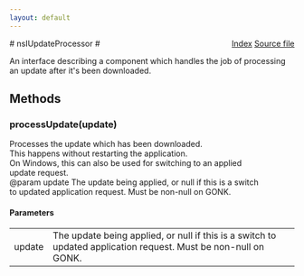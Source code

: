 ```yaml
---
layout: default
---
```

<div class='links' style='float:right'><a href="../index.html">Index</a>
<a href="http://dxr.mozilla.org/mozilla-central/source/toolkit/mozapps/update/nsIUpdateService.idl">Source file</a>
</div>
# nsIUpdateProcessor #
  
An interface describing a component which handles the job of processing  
an update after it's been downloaded.  
  

## Methods ##

### processUpdate(update) ###
  
Processes the update which has been downloaded.  
This happens without restarting the application.  
On Windows, this can also be used for switching to an applied  
update request.  
@param update The update being applied, or null if this is a switch  
              to updated application request.  Must be non-null on GONK.  
  

#### Parameters ####

<table>

<tr>
<td>update</td>
<td>The update being applied, or null if this is a switch  
              to updated application request.  Must be non-null on GONK.  
</td>
</tr>

</table>
